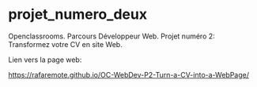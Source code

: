 # projet_numero_deux
Openclassrooms. Parcours Développeur Web. Projet numéro 2: Transformez votre CV en site Web.

Lien vers la page web:

https://rafaremote.github.io/OC-WebDev-P2-Turn-a-CV-into-a-WebPage/


<!-- oc_web_dev_p2_turn_cv_into_website -->
